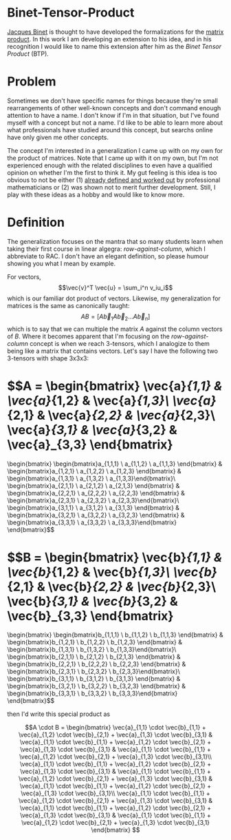 # Binet-Tensor-Product
[Jacques Binet](http://mathshistory.st-andrews.ac.uk/Biographies/Binet.html) is thought to have developed the formalizations for the [matrix product](https://en.wikipedia.org/wiki/Matrix_multiplication). In this work I am developing an extension to his idea, and in his recognition I would like to name this extension after him as the *Binet Tensor Product* (BTP).

# Problem
Sometimes we don't have specific names for things because they're small rearrangements of other well-known concepts and don't command enough attention to have a name. I don't know if I'm in that situation, but I've found myself with a concept but not a name. I'd like to be able to learn more about what professionals have studied around this concept, but searchs online have only given me other concepts. 

The concept I'm interested in a generalization I came up with on my own for the product of matrices. Note that I came up with it on my own, but I'm not experienced enough with the related disciplines to even have a qualified opinion on whether I'm the first to think it. My gut feeling is this idea is too obvious to not be either (1) [already defined and worked out][1] by professional mathematicians or (2) was shown not to merit further development. Still, I play with these ideas as a hobby and would like to know more.

# Definition
 The generalization focuses on the mantra that so many students learn when taking their first course in linear algegra: *row-against-column*, which I abbreviate to RAC. I don't have an elegant definition, so please humour showing you what I mean by example.

For vectors,
$$\vec{v}^T \vec{u} = \sum_i^n v_iu_i$$
which is our familiar dot product of vectors. Likewise, my generalization for matrices is the same as canonically taught:
$$AB = [A\vec{b}_1 A\vec{b}_2 ... A\vec{b}_n]$$
which is to say that we can multiple the matrix $A$  against the column vectors of $B$. Where it becomes apparent that I'm focusing on the *row-against-column* concept is when we reach 3-tensors, which I analogize to them being like a matrix that contains vectors. Let's say I have the following two 3-tensors with shape 3x3x3:

$$A = \begin{bmatrix}
\vec{a}_{1,1} & \vec{a}_{1,2} & \vec{a}_{1,3}\\
\vec{a}_{2,1} & \vec{a}_{2,2} & \vec{a}_{2,3}\\
\vec{a}_{3,1} & \vec{a}_{3,2} & \vec{a}_{3,3}
\end{bmatrix} 
= 
\begin{bmatrix}
\begin{bmatrix}a_{1,1,1} \\ a_{1,1,2} \\ a_{1,1,3} \end{bmatrix} & \begin{bmatrix}a_{1,2,1} \\ a_{1,2,2} \\ a_{1,2,3} \end{bmatrix} & \begin{bmatrix}a_{1,3,1} \\ a_{1,3,2} \\ a_{1,3,3}\end{bmatrix}\\
\begin{bmatrix}a_{2,1,1} \\ a_{2,1,2} \\ a_{2,1,3} \end{bmatrix} & \begin{bmatrix}a_{2,2,1} \\ a_{2,2,2} \\ a_{2,2,3} \end{bmatrix} & \begin{bmatrix}a_{2,3,1} \\ a_{2,3,2} \\ a_{2,3,3}\end{bmatrix}\\
\begin{bmatrix}a_{3,1,1} \\ a_{3,1,2} \\ a_{3,1,3} \end{bmatrix} & \begin{bmatrix}a_{3,2,1} \\ a_{3,2,2} \\ a_{3,2,3} \end{bmatrix} & \begin{bmatrix}a_{3,3,1} \\ a_{3,3,2} \\ a_{3,3,3}\end{bmatrix}
\end{bmatrix}$$

$$B = \begin{bmatrix}
\vec{b}_{1,1} & \vec{b}_{1,2} & \vec{b}_{1,3}\\
\vec{b}_{2,1} & \vec{b}_{2,2} & \vec{b}_{2,3}\\
\vec{b}_{3,1} & \vec{b}_{3,2} & \vec{b}_{3,3}
\end{bmatrix} 
= 
\begin{bmatrix}
\begin{bmatrix}b_{1,1,1} \\ b_{1,1,2} \\ b_{1,1,3} \end{bmatrix} & \begin{bmatrix}b_{1,2,1} \\ b_{1,2,2} \\ b_{1,2,3} \end{bmatrix} & \begin{bmatrix}b_{1,3,1} \\ b_{1,3,2} \\ b_{1,3,3}\end{bmatrix}\\
\begin{bmatrix}b_{2,1,1} \\ b_{2,1,2} \\ b_{2,1,3} \end{bmatrix} & \begin{bmatrix}b_{2,2,1} \\ b_{2,2,2} \\ b_{2,2,3} \end{bmatrix} & \begin{bmatrix}b_{2,3,1} \\ b_{2,3,2} \\ b_{2,3,3}\end{bmatrix}\\
\begin{bmatrix}b_{3,1,1} \\ b_{3,1,2} \\ b_{3,1,3} \end{bmatrix} & \begin{bmatrix}b_{3,2,1} \\ b_{3,2,2} \\ b_{3,2,3} \end{bmatrix} & \begin{bmatrix}b_{3,3,1} \\ b_{3,3,2} \\ b_{3,3,3}\end{bmatrix}
\end{bmatrix}$$

then I'd write this special product as

$$A \cdot B = \begin{bmatrix}
\vec{a}_{1,1} \cdot \vec{b}_{1,1} + \vec{a}_{1,2} \cdot \vec{b}_{2,1} + \vec{a}_{1,3} \cdot \vec{b}_{3,1} & \vec{a}_{1,1} \cdot \vec{b}_{1,1} + \vec{a}_{1,2} \cdot \vec{b}_{2,1} + \vec{a}_{1,3} \cdot \vec{b}_{3,1} & \vec{a}_{1,1} \cdot \vec{b}_{1,1} + \vec{a}_{1,2} \cdot \vec{b}_{2,1} + \vec{a}_{1,3} \cdot \vec{b}_{3,1}\\
\vec{a}_{1,1} \cdot \vec{b}_{1,1} + \vec{a}_{1,2} \cdot \vec{b}_{2,1} + \vec{a}_{1,3} \cdot \vec{b}_{3,1} & \vec{a}_{1,1} \cdot \vec{b}_{1,1} + \vec{a}_{1,2} \cdot \vec{b}_{2,1} + \vec{a}_{1,3} \cdot \vec{b}_{3,1} & \vec{a}_{1,1} \cdot \vec{b}_{1,1} + \vec{a}_{1,2} \cdot \vec{b}_{2,1} + \vec{a}_{1,3} \cdot \vec{b}_{3,1}\\
\vec{a}_{1,1} \cdot \vec{b}_{1,1} + \vec{a}_{1,2} \cdot \vec{b}_{2,1} + \vec{a}_{1,3} \cdot \vec{b}_{3,1} & \vec{a}_{1,1} \cdot \vec{b}_{1,1} + \vec{a}_{1,2} \cdot \vec{b}_{2,1} + \vec{a}_{1,3} \cdot \vec{b}_{3,1} & \vec{a}_{1,1} \cdot \vec{b}_{1,1} + \vec{a}_{1,2} \cdot \vec{b}_{2,1} + \vec{a}_{1,3} \cdot \vec{b}_{3,1}
\end{bmatrix} 
$$



  [1]: https://math.stackexchange.com/questions/3493712/what-do-you-call-this-kind-of-matrix-product
